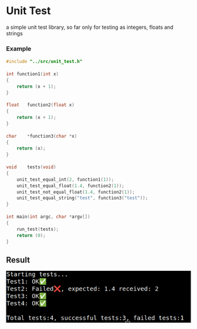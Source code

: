 # Unit Test
a simple unit test library, so far only for testing as integers, floats and strings
### Example
```c
#include "../src/unit_test.h"

int	function1(int x)
{
	return (x + 1);
}

float	function2(float x)
{
	return (x + 1);
}

char	*function3(char *x)
{
	return (x);
}

void	tests(void)
{
	unit_test_equal_int(2, function1(1));
	unit_test_equal_float(1.4, function2(1));
	unit_test_not_equal_float(1.4, function2(1));
	unit_test_equal_string("test", function3("test"));
}

int	main(int argc, char *argv[])
{
	run_test(tests);
	return (0);
}
```

## Result
![](images/test3.png)
